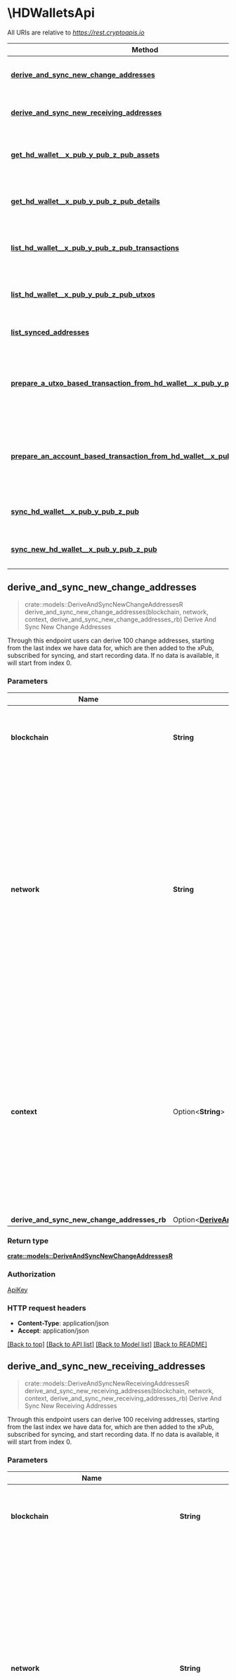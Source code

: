 # \HDWalletsApi

All URIs are relative to *https://rest.cryptoapis.io*

Method | HTTP request | Description
------------- | ------------- | -------------
[**derive_and_sync_new_change_addresses**](HDWalletsApi.md#derive_and_sync_new_change_addresses) | **POST** /blockchain-data/{blockchain}/{network}/hd/derive-sync-change | Derive And Sync New Change Addresses
[**derive_and_sync_new_receiving_addresses**](HDWalletsApi.md#derive_and_sync_new_receiving_addresses) | **POST** /blockchain-data/{blockchain}/{network}/hd/derive-and-sync | Derive And Sync New Receiving Addresses
[**get_hd_wallet__x_pub_y_pub_z_pub_assets**](HDWalletsApi.md#get_hd_wallet__x_pub_y_pub_z_pub_assets) | **GET** /blockchain-data/{blockchain}/{network}/hd/{extendedPublicKey}/assets | Get HD Wallet (xPub, yPub, zPub) Assets
[**get_hd_wallet__x_pub_y_pub_z_pub_details**](HDWalletsApi.md#get_hd_wallet__x_pub_y_pub_z_pub_details) | **GET** /blockchain-data/{blockchain}/{network}/hd/{extendedPublicKey}/details | Get HD Wallet (xPub, yPub, zPub) Details
[**list_hd_wallet__x_pub_y_pub_z_pub_transactions**](HDWalletsApi.md#list_hd_wallet__x_pub_y_pub_z_pub_transactions) | **GET** /blockchain-data/{blockchain}/{network}/hd/{extendedPublicKey}/transactions | List HD Wallet (xPub, yPub, zPub) Transactions
[**list_hd_wallet__x_pub_y_pub_z_pub_utxos**](HDWalletsApi.md#list_hd_wallet__x_pub_y_pub_z_pub_utxos) | **GET** /blockchain-data/{blockchain}/{network}/hd/{extendedPublicKey}/utxos | List HD Wallet (xPub, yPub, zPub) UTXOs
[**list_synced_addresses**](HDWalletsApi.md#list_synced_addresses) | **GET** /blockchain-data/{blockchain}/{network}/hd/{extendedPublicKey}/synced-addresses | List Synced Addresses
[**prepare_a_utxo_based_transaction_from_hd_wallet__x_pub_y_pub_z_pub**](HDWalletsApi.md#prepare_a_utxo_based_transaction_from_hd_wallet__x_pub_y_pub_z_pub) | **POST** /blockchain-data/{blockchain}/{network}/transactions/prepare-utxo-transaction | Prepare A UTXO-Based Transaction From HD Wallet (xPub, yPub, zPub)
[**prepare_an_account_based_transaction_from_hd_wallet__x_pub_y_pub_z_pub**](HDWalletsApi.md#prepare_an_account_based_transaction_from_hd_wallet__x_pub_y_pub_z_pub) | **POST** /blockchain-data/{blockchain}/{network}/transactions/prepare-account-based-transaction | Prepare An Account-Based Transaction From HD Wallet (xPub, yPub, zPub)
[**sync_hd_wallet__x_pub_y_pub_z_pub**](HDWalletsApi.md#sync_hd_wallet__x_pub_y_pub_z_pub) | **POST** /blockchain-data/{blockchain}/{network}/hd/sync | Sync HD Wallet (xPub, yPub, zPub)
[**sync_new_hd_wallet__x_pub_y_pub_z_pub**](HDWalletsApi.md#sync_new_hd_wallet__x_pub_y_pub_z_pub) | **POST** /blockchain-data/{blockchain}/{network}/hd/sync-new | Sync New HD Wallet (xPub, yPub, zPub)



## derive_and_sync_new_change_addresses

> crate::models::DeriveAndSyncNewChangeAddressesR derive_and_sync_new_change_addresses(blockchain, network, context, derive_and_sync_new_change_addresses_rb)
Derive And Sync New Change Addresses

Through this endpoint users can derive 100 change addresses, starting from the last index we have data for, which are then added to the xPub, subscribed for syncing, and start recording data. If no data is available, it will start from index 0.

### Parameters


Name | Type | Description  | Required | Notes
------------- | ------------- | ------------- | ------------- | -------------
**blockchain** | **String** | Represents the specific blockchain protocol name, e.g. Ethereum, Bitcoin, etc. | [required] |
**network** | **String** | Represents the name of the blockchain network used; blockchain networks are usually identical as technology and software, but they differ in data, e.g. - \"mainnet\" is the live network with actual data while networks like \"testnet\", \"ropsten\" are test networks. | [required] |
**context** | Option<**String**> | In batch situations the user can use the context to correlate responses with requests. This property is present regardless of whether the response was successful or returned as an error. `context` is specified by the user. |  |
**derive_and_sync_new_change_addresses_rb** | Option<[**DeriveAndSyncNewChangeAddressesRb**](DeriveAndSyncNewChangeAddressesRb.md)> |  |  |

### Return type

[**crate::models::DeriveAndSyncNewChangeAddressesR**](DeriveAndSyncNewChangeAddressesR.md)

### Authorization

[ApiKey](../README.md#ApiKey)

### HTTP request headers

- **Content-Type**: application/json
- **Accept**: application/json

[[Back to top]](#) [[Back to API list]](../README.md#documentation-for-api-endpoints) [[Back to Model list]](../README.md#documentation-for-models) [[Back to README]](../README.md)


## derive_and_sync_new_receiving_addresses

> crate::models::DeriveAndSyncNewReceivingAddressesR derive_and_sync_new_receiving_addresses(blockchain, network, context, derive_and_sync_new_receiving_addresses_rb)
Derive And Sync New Receiving Addresses

Through this endpoint users can derive 100 receiving addresses, starting from the last index we have data for, which are then added to the xPub, subscribed for syncing, and start recording data. If no data is available, it will start from index 0.

### Parameters


Name | Type | Description  | Required | Notes
------------- | ------------- | ------------- | ------------- | -------------
**blockchain** | **String** | Represents the specific blockchain protocol name, e.g. Ethereum, Bitcoin, etc. | [required] |
**network** | **String** | Represents the name of the blockchain network used; blockchain networks are usually identical as technology and software, but they differ in data, e.g. - \"mainnet\" is the live network with actual data while networks like \"testnet\", \"ropsten\" are test networks. | [required] |
**context** | Option<**String**> | In batch situations the user can use the context to correlate responses with requests. This property is present regardless of whether the response was successful or returned as an error. `context` is specified by the user. |  |
**derive_and_sync_new_receiving_addresses_rb** | Option<[**DeriveAndSyncNewReceivingAddressesRb**](DeriveAndSyncNewReceivingAddressesRb.md)> |  |  |

### Return type

[**crate::models::DeriveAndSyncNewReceivingAddressesR**](DeriveAndSyncNewReceivingAddressesR.md)

### Authorization

[ApiKey](../README.md#ApiKey)

### HTTP request headers

- **Content-Type**: application/json
- **Accept**: application/json

[[Back to top]](#) [[Back to API list]](../README.md#documentation-for-api-endpoints) [[Back to Model list]](../README.md#documentation-for-models) [[Back to README]](../README.md)


## get_hd_wallet__x_pub_y_pub_z_pub_assets

> crate::models::GetHdWalletXPubYPubZPubAssetsR get_hd_wallet__x_pub_y_pub_z_pub_assets(blockchain, extended_public_key, network, context, derivation)
Get HD Wallet (xPub, yPub, zPub) Assets

This endpoint will return details on assets we support for a specified from the customer extended public key (xPub). These could be cryptocurrencies, fungible or non-fungible (NFT) tokens. Each asset has a unique identifier - assetId, and a unique symbol in the form of a string, e.g. \"USDT\".

### Parameters


Name | Type | Description  | Required | Notes
------------- | ------------- | ------------- | ------------- | -------------
**blockchain** | **String** | Represents the specific blockchain protocol name, e.g. Ethereum, Bitcoin, etc. | [required] |
**extended_public_key** | **String** | Defines the account extended publicly known key which is used to derive all child public keys. | [required] |
**network** | **String** | Represents the name of the blockchain network used; blockchain networks are usually identical as technology and software, but they differ in data, e.g. - \"mainnet\" is the live network with actual data while networks like \"testnet\", \"ropsten\" are test networks. | [required] |
**context** | Option<**String**> | In batch situations the user can use the context to correlate responses with requests. This property is present regardless of whether the response was successful or returned as an error. `context` is specified by the user. |  |
**derivation** | Option<**String**> | The way how the HD walled derives, for example when the type is ACCOUNT, it derives change and receive addresses while when the type is BIP32 it derives directly. |  |

### Return type

[**crate::models::GetHdWalletXPubYPubZPubAssetsR**](GetHDWalletXPubYPubZPubAssetsR.md)

### Authorization

[ApiKey](../README.md#ApiKey)

### HTTP request headers

- **Content-Type**: Not defined
- **Accept**: application/json

[[Back to top]](#) [[Back to API list]](../README.md#documentation-for-api-endpoints) [[Back to Model list]](../README.md#documentation-for-models) [[Back to README]](../README.md)


## get_hd_wallet__x_pub_y_pub_z_pub_details

> crate::models::GetHdWalletXPubYPubZPubDetailsR get_hd_wallet__x_pub_y_pub_z_pub_details(blockchain, extended_public_key, network, context, derivation)
Get HD Wallet (xPub, yPub, zPub) Details

HD wallet details is useful endpoint to get the most important data about HD wallet without the need to do a lot of calculations, once the HD Wallet is synced using Sync endpoint we keep it up to date and we calculate these details in advance.

### Parameters


Name | Type | Description  | Required | Notes
------------- | ------------- | ------------- | ------------- | -------------
**blockchain** | **String** | Represents the specific blockchain protocol name, e.g. Ethereum, Bitcoin, etc. | [required] |
**extended_public_key** | **String** | Defines the account extended publicly known key which is used to derive all child public keys. | [required] |
**network** | **String** | Represents the name of the blockchain network used; blockchain networks are usually identical as technology and software, but they differ in data, e.g. - \"mainnet\" is the live network with actual data while networks like \"testnet\", \"ropsten\" are test networks. | [required] |
**context** | Option<**String**> | In batch situations the user can use the context to correlate responses with requests. This property is present regardless of whether the response was successful or returned as an error. `context` is specified by the user. |  |
**derivation** | Option<**String**> | The way how the HD walled derives, for example when the type is ACCOUNT, it derives change and receive addresses while when the type is BIP32 it derives directly. |  |

### Return type

[**crate::models::GetHdWalletXPubYPubZPubDetailsR**](GetHDWalletXPubYPubZPubDetailsR.md)

### Authorization

[ApiKey](../README.md#ApiKey)

### HTTP request headers

- **Content-Type**: Not defined
- **Accept**: application/json

[[Back to top]](#) [[Back to API list]](../README.md#documentation-for-api-endpoints) [[Back to Model list]](../README.md#documentation-for-models) [[Back to README]](../README.md)


## list_hd_wallet__x_pub_y_pub_z_pub_transactions

> crate::models::ListHdWalletXPubYPubZPubTransactionsR list_hd_wallet__x_pub_y_pub_z_pub_transactions(blockchain, extended_public_key, network, context, derivation, limit, offset)
List HD Wallet (xPub, yPub, zPub) Transactions

This endpoint will list HD Wallet transactions.

### Parameters


Name | Type | Description  | Required | Notes
------------- | ------------- | ------------- | ------------- | -------------
**blockchain** | **String** | Represents the specific blockchain. | [required] |
**extended_public_key** | **String** | Defines the master public key (xPub) of the account. | [required] |
**network** | **String** | Represents the name of the blockchain network used; blockchain networks are usually identical as technology and software, but they differ in data, e.g. - \"mainnet\" is the live network with actual data while networks like \"testnet\", \"ropsten\" are test networks. | [required] |
**context** | Option<**String**> | In batch situations the user can use the context to correlate responses with requests. This property is present regardless of whether the response was successful or returned as an error. `context` is specified by the user. |  |
**derivation** | Option<**String**> | The way how the HD walled derives, for example when the type is ACCOUNT, it derives change and receive addresses while when the type is BIP32 it derives directly. |  |
**limit** | Option<**i64**> | Defines how many items should be returned in the response per page basis. |  |[default to 50]
**offset** | Option<**i64**> | The starting index of the response items, i.e. where the response should start listing the returned items. |  |[default to 0]

### Return type

[**crate::models::ListHdWalletXPubYPubZPubTransactionsR**](ListHDWalletXPubYPubZPubTransactionsR.md)

### Authorization

[ApiKey](../README.md#ApiKey)

### HTTP request headers

- **Content-Type**: Not defined
- **Accept**: application/json

[[Back to top]](#) [[Back to API list]](../README.md#documentation-for-api-endpoints) [[Back to Model list]](../README.md#documentation-for-models) [[Back to README]](../README.md)


## list_hd_wallet__x_pub_y_pub_z_pub_utxos

> crate::models::ListHdWalletXPubYPubZPubUtxosR list_hd_wallet__x_pub_y_pub_z_pub_utxos(blockchain, extended_public_key, network, context, derivation, limit, offset)
List HD Wallet (xPub, yPub, zPub) UTXOs

Through this endpoint you can list HD wallet's UTXOs (Unspent Transaction Outputs) by providing extended public key of an already synced HD wallet.

### Parameters


Name | Type | Description  | Required | Notes
------------- | ------------- | ------------- | ------------- | -------------
**blockchain** | **String** | Represents the specific blockchain protocol name, e.g. Ethereum, Bitcoin, etc. | [required] |
**extended_public_key** | **String** | Defines the account extended publicly known key which is used to derive all child public keys. | [required] |
**network** | **String** | Represents the name of the blockchain network used; blockchain networks are usually identical as technology and software, but they differ in data, e.g. - \"mainnet\" is the live network with actual data while networks like \"testnet\", \"ropsten\" are test networks. | [required] |
**context** | Option<**String**> | In batch situations the user can use the context to correlate responses with requests. This property is present regardless of whether the response was successful or returned as an error. `context` is specified by the user. |  |
**derivation** | Option<**String**> | The way how the HD walled derives, for example when the type is ACCOUNT, it derives change and receive addresses while when the type is BIP32 it derives directly. |  |
**limit** | Option<**i64**> | Defines how many items should be returned in the response per page basis. |  |[default to 50]
**offset** | Option<**i64**> | The starting index of the response items, i.e. where the response should start listing the returned items. |  |[default to 0]

### Return type

[**crate::models::ListHdWalletXPubYPubZPubUtxosR**](ListHDWalletXPubYPubZPubUTXOsR.md)

### Authorization

[ApiKey](../README.md#ApiKey)

### HTTP request headers

- **Content-Type**: Not defined
- **Accept**: application/json

[[Back to top]](#) [[Back to API list]](../README.md#documentation-for-api-endpoints) [[Back to Model list]](../README.md#documentation-for-models) [[Back to README]](../README.md)


## list_synced_addresses

> crate::models::ListSyncedAddressesR list_synced_addresses(blockchain, extended_public_key, network, context, address_format, is_change_address, limit, offset)
List Synced Addresses

Through this endpoint users can list all addresses that Crypto APIs has synced for a specific xPub. This includes previous and current/new xPubs, what addresses we’ve synced for them, etc.

### Parameters


Name | Type | Description  | Required | Notes
------------- | ------------- | ------------- | ------------- | -------------
**blockchain** | **String** | Represents the specific blockchain protocol name, e.g. Ethereum, Bitcoin, etc. | [required] |
**extended_public_key** | **String** | Defines the account extended publicly known key which is used to derive all child public keys. | [required] |
**network** | **String** | Represents the name of the blockchain network used; blockchain networks are usually identical as technology and software, but they differ in data, e.g. - \"mainnet\" is the live network with actual data while networks like \"testnet\", \"ropsten\" are test networks. | [required] |
**context** | Option<**String**> | In batch situations the user can use the context to correlate responses with requests. This property is present regardless of whether the response was successful or returned as an error. `context` is specified by the user. |  |
**address_format** | Option<**String**> | Defines the address format value. |  |
**is_change_address** | Option<**bool**> | Defines if the address is change addres or not. |  |[default to true]
**limit** | Option<**i64**> | Defines how many items should be returned in the response per page basis. |  |[default to 50]
**offset** | Option<**i64**> | The starting index of the response items, i.e. where the response should start listing the returned items. |  |[default to 0]

### Return type

[**crate::models::ListSyncedAddressesR**](ListSyncedAddressesR.md)

### Authorization

[ApiKey](../README.md#ApiKey)

### HTTP request headers

- **Content-Type**: Not defined
- **Accept**: application/json

[[Back to top]](#) [[Back to API list]](../README.md#documentation-for-api-endpoints) [[Back to Model list]](../README.md#documentation-for-models) [[Back to README]](../README.md)


## prepare_a_utxo_based_transaction_from_hd_wallet__x_pub_y_pub_z_pub

> crate::models::PrepareAutxoBasedTransactionFromHdWalletXPubYPubZPubR prepare_a_utxo_based_transaction_from_hd_wallet__x_pub_y_pub_z_pub(blockchain, network, context, prepare_autxo_based_transaction_from_hd_wallet_x_pub_y_pub_z_pub_rb)
Prepare A UTXO-Based Transaction From HD Wallet (xPub, yPub, zPub)

Through the “Prepare a UTXO-based transaction from xPub” endpoint users can prepare a transaction for signing from all synced with Crypto APIs addresses for the specific xPub. This is based on the `selectionStrategy` and the addresses’ balances. In the case a user has an address not synced with Crypto APIs, it will not be included. This endpoint applies to all supported UTXO-based blockchain protocols, e.g. Bitcoin, Litecoin, etc.

### Parameters


Name | Type | Description  | Required | Notes
------------- | ------------- | ------------- | ------------- | -------------
**blockchain** | **String** |  | [required] |
**network** | **String** |  | [required] |
**context** | Option<**String**> | In batch situations the user can use the context to correlate responses with requests. This property is present regardless of whether the response was successful or returned as an error. `context` is specified by the user. |  |
**prepare_autxo_based_transaction_from_hd_wallet_x_pub_y_pub_z_pub_rb** | Option<[**PrepareAutxoBasedTransactionFromHdWalletXPubYPubZPubRb**](PrepareAutxoBasedTransactionFromHdWalletXPubYPubZPubRb.md)> |  |  |

### Return type

[**crate::models::PrepareAutxoBasedTransactionFromHdWalletXPubYPubZPubR**](PrepareAUTXO-BasedTransactionFromHDWalletXPubYPubZPubR.md)

### Authorization

[ApiKey](../README.md#ApiKey)

### HTTP request headers

- **Content-Type**: application/json
- **Accept**: application/json

[[Back to top]](#) [[Back to API list]](../README.md#documentation-for-api-endpoints) [[Back to Model list]](../README.md#documentation-for-models) [[Back to README]](../README.md)


## prepare_an_account_based_transaction_from_hd_wallet__x_pub_y_pub_z_pub

> crate::models::PrepareAnAccountBasedTransactionFromHdWalletXPubYPubZPubR prepare_an_account_based_transaction_from_hd_wallet__x_pub_y_pub_z_pub(blockchain, network, context, prepare_an_account_based_transaction_from_hd_wallet_x_pub_y_pub_z_pub_rb)
Prepare An Account-Based Transaction From HD Wallet (xPub, yPub, zPub)

Through the “Prepare an account-based transaction from xPub” endpoint users can prepare a transaction for signing from a synced with Crypto APIs address from the specific xPub. This endpoint applies to all supported account-based blockchain protocols, e.g. Ethereum, BSC, etc

### Parameters


Name | Type | Description  | Required | Notes
------------- | ------------- | ------------- | ------------- | -------------
**blockchain** | **String** |  | [required] |
**network** | **String** |  | [required] |
**context** | Option<**String**> | In batch situations the user can use the context to correlate responses with requests. This property is present regardless of whether the response was successful or returned as an error. `context` is specified by the user. |  |
**prepare_an_account_based_transaction_from_hd_wallet_x_pub_y_pub_z_pub_rb** | Option<[**PrepareAnAccountBasedTransactionFromHdWalletXPubYPubZPubRb**](PrepareAnAccountBasedTransactionFromHdWalletXPubYPubZPubRb.md)> |  |  |

### Return type

[**crate::models::PrepareAnAccountBasedTransactionFromHdWalletXPubYPubZPubR**](PrepareAnAccount-BasedTransactionFromHDWalletXPubYPubZPubR.md)

### Authorization

[ApiKey](../README.md#ApiKey)

### HTTP request headers

- **Content-Type**: application/json
- **Accept**: application/json

[[Back to top]](#) [[Back to API list]](../README.md#documentation-for-api-endpoints) [[Back to Model list]](../README.md#documentation-for-models) [[Back to README]](../README.md)


## sync_hd_wallet__x_pub_y_pub_z_pub

> crate::models::SyncHdWalletXPubYPubZPubR sync_hd_wallet__x_pub_y_pub_z_pub(blockchain, network, context, sync_hd_wallet_x_pub_y_pub_z_pub_rb)
Sync HD Wallet (xPub, yPub, zPub)

HD wallets usually have a lot of addresses and transactions, getting the data on demand is a heavy operation. That's why we have created this feature, to be able to get HD wallet details or transactions this HD wallet must be synced first. In addition to the initial sync we keep updating the synced HD wallets all the time.

### Parameters


Name | Type | Description  | Required | Notes
------------- | ------------- | ------------- | ------------- | -------------
**blockchain** | **String** | Represents the specific blockchain protocol name, e.g. Ethereum, Bitcoin, etc. | [required] |
**network** | **String** | Represents the name of the blockchain network used; blockchain networks are usually identical as technology and software, but they differ in data, e.g. - \"mainnet\" is the live network with actual data while networks like \"testnet\", \"ropsten\" are test networks. | [required] |
**context** | Option<**String**> | In batch situations the user can use the context to correlate responses with requests. This property is present regardless of whether the response was successful or returned as an error. `context` is specified by the user. |  |
**sync_hd_wallet_x_pub_y_pub_z_pub_rb** | Option<[**SyncHdWalletXPubYPubZPubRb**](SyncHdWalletXPubYPubZPubRb.md)> |  |  |

### Return type

[**crate::models::SyncHdWalletXPubYPubZPubR**](SyncHDWalletXPubYPubZPubR.md)

### Authorization

[ApiKey](../README.md#ApiKey)

### HTTP request headers

- **Content-Type**: application/json
- **Accept**: application/json

[[Back to top]](#) [[Back to API list]](../README.md#documentation-for-api-endpoints) [[Back to Model list]](../README.md#documentation-for-models) [[Back to README]](../README.md)


## sync_new_hd_wallet__x_pub_y_pub_z_pub

> crate::models::SyncNewHdWalletXPubYPubZPubR sync_new_hd_wallet__x_pub_y_pub_z_pub(blockchain, network, context, sync_new_hd_wallet_x_pub_y_pub_z_pub_rb)
Sync New HD Wallet (xPub, yPub, zPub)

Through this endpoint users can add a brand new xPub to the Crypto APIs system to be ready for deriving. Unlike our other similar endpoint “Sync HD Wallet (xPub, yPub, zPub)”, this endpoint does not create new addresses nor syncs old data.

### Parameters


Name | Type | Description  | Required | Notes
------------- | ------------- | ------------- | ------------- | -------------
**blockchain** | **String** | Represents the specific blockchain protocol name, e.g. Ethereum, Bitcoin, etc. | [required] |
**network** | **String** | Represents the name of the blockchain network used; blockchain networks are usually identical as technology and software, but they differ in data, e.g. - \"mainnet\" is the live network with actual data while networks like \"testnet\", \"ropsten\" are test networks. | [required] |
**context** | Option<**String**> | In batch situations the user can use the context to correlate responses with requests. This property is present regardless of whether the response was successful or returned as an error. `context` is specified by the user. |  |
**sync_new_hd_wallet_x_pub_y_pub_z_pub_rb** | Option<[**SyncNewHdWalletXPubYPubZPubRb**](SyncNewHdWalletXPubYPubZPubRb.md)> |  |  |

### Return type

[**crate::models::SyncNewHdWalletXPubYPubZPubR**](SyncNewHDWalletXPubYPubZPubR.md)

### Authorization

[ApiKey](../README.md#ApiKey)

### HTTP request headers

- **Content-Type**: application/json
- **Accept**: application/json

[[Back to top]](#) [[Back to API list]](../README.md#documentation-for-api-endpoints) [[Back to Model list]](../README.md#documentation-for-models) [[Back to README]](../README.md)

